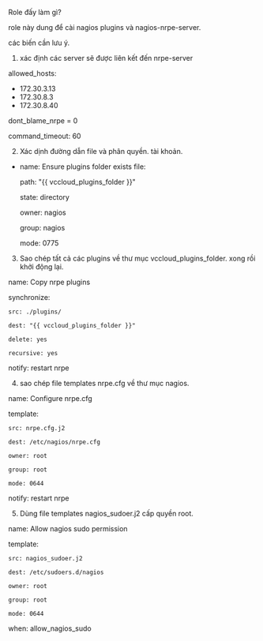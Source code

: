 Role đấy làm gì?

role này dung để cài nagios plugins và nagios-nrpe-server.

các biến cần lưu ý.

1. xác định các server sẽ được liên kết đến nrpe-server

allowed_hosts:
  - 172.30.3.13
  - 172.30.8.3
  - 172.30.8.40
  
dont_blame_nrpe = 0

command_timeout: 60



02. Xác dịnh đường dẫn file và phân quyền.
tài khoản.

- name: Ensure plugins folder exists
  file:

    path: "{{ vccloud_plugins_folder }}"

    state: directory

    owner: nagios

    group: nagios

    mode: 0775

03. Sao chép tất cả các plugins về thư mục vccloud_plugins_folder. xong rồi khởi động lại.

name: Copy nrpe plugins

  synchronize:

    src: ./plugins/

    dest: "{{ vccloud_plugins_folder }}"

    delete: yes

    recursive: yes

  notify: restart nrpe


04. sao chép file templates nrpe.cfg về thư mục nagios.

name: Configure nrpe.cfg

  template:

    src: nrpe.cfg.j2

    dest: /etc/nagios/nrpe.cfg

    owner: root

    group: root

    mode: 0644

  notify: restart nrpe


05. Dùng file templates nagios_sudoer.j2 cấp quyền root.

 name: Allow nagios sudo permission

  template:

    src: nagios_sudoer.j2

    dest: /etc/sudoers.d/nagios

    owner: root

    group: root

    mode: 0644

  when: allow_nagios_sudo



